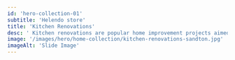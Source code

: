 ```yaml
---
id: 'hero-collection-01'
subtitle: 'Helendo store'
title: 'Kitchen Renovations'
desc: ' Kitchen renovations are popular home improvement projects aimed at updating and improving the functionality, aesthetics, and overall value of a kitchen space. Whether you want to modernize an outdated kitchen, enhance its functionality, or create a more inviting and efficient cooking area, here are the key steps and considerations.'
image: '/images/hero/home-collection/kitchen-renovations-sandton.jpg'
imageAlt: 'Slide Image'
---
```

